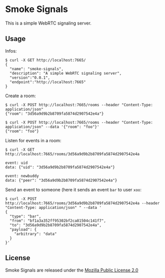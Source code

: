 Smoke Signals
=============

This is a simple WebRTC signaling server.

Usage
-----

Infos:

    $ curl -X GET http://localhost:7665/
    {
      "name": "smoke-signals",
      "description": "A simple WebRTC signaling server",
      "version":"0.0.1",
      "endpoint":"http://localhost:7665"
    }

Create a room:

    $ curl -X POST http://localhost:7665/rooms --header "Content-Type: application/json"
    {"room": "3d56a9d9b2b8709fa5874d2907542e4a"}

    $ curl -X POST http://localhost:7665/rooms --header "Content-Type: application/json" --data '{"room": "foo"}'
    {"room": "foo"}

Listen for events in a room:

    $ curl -X GET http://localhost:7665/rooms/3d56a9d9b2b8709fa5874d2907542e4a

    event: uid
    data: {"uid": "3d56a9d9b2b8709fa5874d2907542e4a"}

    event: newbuddy
    data: {"peer": "3d56a9d9b2b8709fa5874d2907542e4a"}

Send an event to someone (here it sends an event `bar` to user `xoo`:

    $ curl -X POST http://localhost:7665/rooms/3d56a9d9b2b8709fa5874d2907542e4a --header "Content-Type: application/json" " --data '
    {
      "type": "bar",
      "from": "bf1a3a352ff95302bf2ca81504c141f7",
      "to": "3d56a9d9b2b8709fa5874d2907542e4a",
      "payload": {
        "arbitrary": "data"
      }
    }'

License
-------

Smoke Signals are released under the
[Mozilla Public License 2.0](http://www.mozilla.org/MPL/2.0/)

